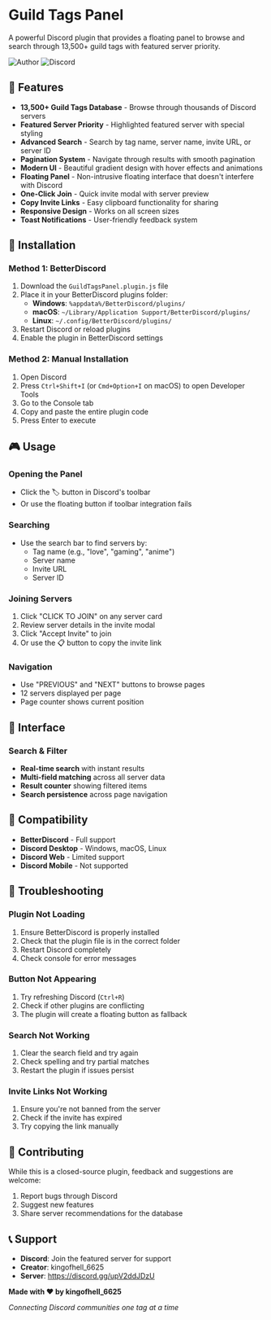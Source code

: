 # Guild Tags Panel

A powerful Discord plugin that provides a floating panel to browse and search through 13,500+ guild tags with featured server priority.


![Author](https://img.shields.io/badge/author-kingofhell__6625-purple.svg)
![Discord](https://img.shields.io/badge/discord-plugin-7289da.svg)

## 🌟 Features

- **13,500+ Guild Tags Database** - Browse through thousands of Discord servers
- **Featured Server Priority** - Highlighted featured server with special styling
- **Advanced Search** - Search by tag name, server name, invite URL, or server ID
- **Pagination System** - Navigate through results with smooth pagination
- **Modern UI** - Beautiful gradient design with hover effects and animations
- **Floating Panel** - Non-intrusive floating interface that doesn't interfere with Discord
- **One-Click Join** - Quick invite modal with server preview
- **Copy Invite Links** - Easy clipboard functionality for sharing
- **Responsive Design** - Works on all screen sizes
- **Toast Notifications** - User-friendly feedback system

## 🚀 Installation

### Method 1: BetterDiscord
1. Download the `GuildTagsPanel.plugin.js` file
2. Place it in your BetterDiscord plugins folder:
   - **Windows**: `%appdata%/BetterDiscord/plugins/`
   - **macOS**: `~/Library/Application Support/BetterDiscord/plugins/`
   - **Linux**: `~/.config/BetterDiscord/plugins/`
3. Restart Discord or reload plugins
4. Enable the plugin in BetterDiscord settings

### Method 2: Manual Installation
1. Open Discord
2. Press `Ctrl+Shift+I` (or `Cmd+Option+I` on macOS) to open Developer Tools
3. Go to the Console tab
4. Copy and paste the entire plugin code
5. Press Enter to execute

## 🎮 Usage

### Opening the Panel
- Click the 🏷️ button in Discord's toolbar
- Or use the floating button if toolbar integration fails

### Searching
- Use the search bar to find servers by:
  - Tag name (e.g., "love", "gaming", "anime")
  - Server name
  - Invite URL
  - Server ID

### Joining Servers
1. Click "CLICK TO JOIN" on any server card
2. Review server details in the invite modal
3. Click "Accept Invite" to join
4. Or use the 📋 button to copy the invite link

### Navigation
- Use "PREVIOUS" and "NEXT" buttons to browse pages
- 12 servers displayed per page
- Page counter shows current position

## 🎨 Interface

### Search & Filter
- **Real-time search** with instant results
- **Multi-field matching** across all server data
- **Result counter** showing filtered items
- **Search persistence** across page navigation


## 🎯 Compatibility

- **BetterDiscord** - Full support
- **Discord Desktop** - Windows, macOS, Linux
- **Discord Web** - Limited support
- **Discord Mobile** - Not supported


## 🐛 Troubleshooting

### Plugin Not Loading
1. Ensure BetterDiscord is properly installed
2. Check that the plugin file is in the correct folder
3. Restart Discord completely
4. Check console for error messages

### Button Not Appearing
1. Try refreshing Discord (`Ctrl+R`)
2. Check if other plugins are conflicting
3. The plugin will create a floating button as fallback

### Search Not Working
1. Clear the search field and try again
2. Check spelling and try partial matches
3. Restart the plugin if issues persist

### Invite Links Not Working
1. Ensure you're not banned from the server
2. Check if the invite has expired
3. Try copying the link manually

## 🤝 Contributing

While this is a closed-source plugin, feedback and suggestions are welcome:

1. Report bugs through Discord
2. Suggest new features
3. Share server recommendations for the database

## 📞 Support

- **Discord**: Join the featured server for support
- **Creator**: kingofhell_6625
- **Server**: https://discord.gg/upV2ddJDzU


**Made with ❤️ by kingofhell_6625**

*Connecting Discord communities one tag at a time*
